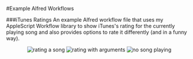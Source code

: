 #Example Alfred Workflows
 
###iTunes Ratings
An example Alfred workflow file that uses my AppleScript Workflow library to show iTunes's rating for the currently playing song and also provides options to rate it differently (and in a funny way).

<p align="center">

<img src="https://raw.github.com/qlassiqa/alfred-workflow/master/example%20workflows/screenshot.jpg" alt="rating a song"/>

<img src="https://raw.github.com/qlassiqa/alfred-workflow/master/example%20workflows/screenshot2.jpg" alt="rating with arguments"/>

<img src="https://raw.github.com/qlassiqa/alfred-workflow/master/example%20workflows/screenshot3.jpg" alt="no song playing"/>

</p>